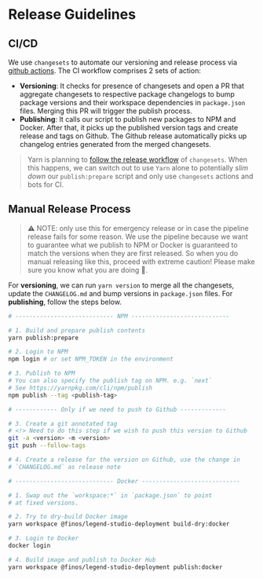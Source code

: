 # Release Guidelines

## CI/CD

We use `changesets` to automate our versioning and release process via [github actions](https://github.com/changesets/action). The CI workflow comprises 2 sets of action:

- **Versioning**: It checks for presence of changesets and open a PR that aggregate changesets to respective package changelogs to bump package versions and their workspace dependencies in `package.json` files. Merging this PR will trigger the publish process.
- **Publishing**: It calls our script to publish new packages to NPM and Docker. After that, it picks up the published version tags and create release and tags on Github. The Github release automatically picks up changelog entries generated from the merged changesets.

> Yarn is planning to [follow the release workflow](https://github.com/yarnpkg/berry/issues/1510) of `changesets`. When this happens, we can switch out to use `Yarn` alone to potentially _slim down_ our `publish:prepare` script and only use `changesets` actions and bots for CI.

## Manual Release Process

> :warning: NOTE: only use this for emergency release or in case the pipeline release fails for some reason. We use the pipeline because we want to guarantee what we publish to NPM or Docker is guaranteed to match the versions when
> they are first released. So when you do manual releasing like this, proceed with extreme caution! Please make sure
> you know what you are doing :pray:.

For **versioning**, we can run `yarn version` to merge all the changesets, update the `CHANGELOG.md` and bump versions in `package.json` files. For **publishing**, follow the steps below.

```sh
# ---------------------------- NPM ----------------------------

# 1. Build and prepare publish contents
yarn publish:prepare

# 2. Login to NPM
npm login # or set NPM_TOKEN in the environment

# 3. Publish to NPM
# You can also specify the publish tag on NPM. e.g. `next`
# See https://yarnpkg.com/cli/npm/publish
npm publish --tag <publish-tag>

# ------------ Only if we need to push to Github -------------

# 3. Create a git annotated tag
# <!> Need to do this step if we wish to push this version to Github
git -a <version> -m <version>
git push --follow-tags

# 4. Create a release for the version on Github, use the change in
# `CHANGELOG.md` as release note

# ---------------------------- Docker ----------------------------

# 1. Swap out the `workspace:*` in `package.json` to point
# at fixed versions.

# 2. Try to dry-build Docker image
yarn workspace @finos/legend-studio-deployment build-dry:docker

# 3. Login to Docker
docker login

# 4. Build image and publish to Docker Hub
yarn workspace @finos/legend-studio-deployment publish:docker
```

